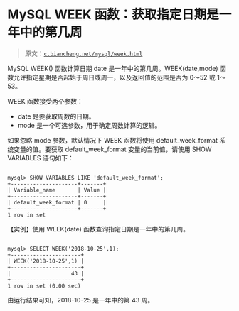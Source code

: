 # MySQL WEEK 函数：获取指定日期是一年中的第几周

> 原文：[`c.biancheng.net/mysql/week.html`](http://c.biancheng.net/mysql/week.html)

MySQL WEEK() 函数计算日期 date 是一年中的第几周。WEEK(date,mode) 函数允许指定星期是否起始于周日或周一，以及返回值的范围是否为 0～52 或 1～53。

WEEK 函数接受两个参数：

*   date 是要获取周数的日期。
*   mode 是一个可选参数，用于确定周数计算的逻辑。

如果忽略 mode 参数，默认情况下 WEEK 函数将使用 default_week_format 系统变量的值。要获取 default_week_format 变量的当前值，请使用 SHOW VARIABLES 语句如下：

```

mysql> SHOW VARIABLES LIKE 'default_week_format';
+---------------------+-------+
| Variable_name       | Value |
+---------------------+-------+
| default_week_format | 0     |
+---------------------+-------+
1 row in set
```

【实例】使用 WEEK(date) 函数查询指定日期是一年中的第几周。

```

mysql> SELECT WEEK('2018-10-25',1);
+----------------------+
| WEEK('2018-10-25',1) |
+----------------------+
|                   43 |
+----------------------+
1 row in set (0.00 sec)
```

由运行结果可知，2018-10-25 是一年中的第 43 周。